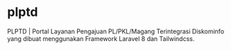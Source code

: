 # plptd
PLPTD | Portal Layanan Pengajuan PL/PKL/Magang Terintegrasi Diskominfo yang dibuat menggunakan Framework Laravel 8 dan Tailwindcss.
